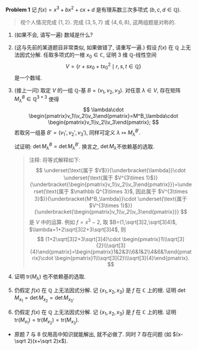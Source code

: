 **Problem 1** 记 $f(x)=x^3+bx^2+cx+d$ 是有理系数三次多项式 ($b,c,d\in \mathbb Q$​). 

> 视个人情况完成 $\{1,2\}$. 完成 $\{3,5,7\}$ 或 $\{4,6,8\}$, 这两组题是对称的. 

1. (如果不会, 请写一遍) 数域是什么? 

2. (这与先前的某道题目非常类似, 如果做错了, 请重写一遍.) 假设 $f(x)$ 在 $\mathbb Q$ 上无法因式分解. 任取多项式的一根 $x_0\in \mathbb C$, 证明 $3$ 维 $\mathbb Q$-线性空间 
   $$
   V=\{r+sx_0+tx_0^2\mid r,s,t\in \mathbb Q\}
   $$
   是一个数域. 

3. (接上一问) 取定 $V$ 的一组 $\mathbb Q$-基 $B=(v_1,v_2,v_3)$. 对任意 $\lambda \in V$, 存在矩阵 $M^B_\lambda\in \mathbb Q^{3\times 3}$ 使得
   $$
   \lambda\cdot \begin{pmatrix}v_1\\v_2\\v_3\end{pmatrix}=M^B_\lambda\cdot \begin{pmatrix}v_1\\v_2\\v_3\end{pmatrix};
   $$
   若取另一组基 $B'=(v_1',v_2',v_3')$, 同样可定义 $\lambda\mapsto M_\lambda^{B'}$. 

   试证明: $\det M_\lambda^B=\det M_\lambda^{B'}$. 换言之, $\det M_\lambda$​ 不依赖基的选取.

   > 注释: 将等式解释如下: 
   > $$
   > \underset{\text{属于 $V$}}{\underbracket{\lambda}}\cdot \underset{\text{属于 $V^{3\times 1}$}}{\underbracket{\begin{pmatrix}v_1\\v_2\\v_3\end{pmatrix}}}=\underset{\text{属于 $\mathbb Q^{3\times 3}$, 因此属于 $V^{3\times 3}$}}{\underbracket{M^B_\lambda}}\cdot \underset{\text{属于 $V^{3\times 1}$}}{\underbracket{\begin{pmatrix}v_1\\v_2\\v_3\end{pmatrix}}}
   > $$
   > 是 $V$ 中的运算. 例如 $f=x^3-2$, 取 $B=(1,\sqrt[3]2,\sqrt[3]4)$, $\lambda=1+2\sqrt[3]2+3\sqrt[3]4$, 则 
   > $$
   > (1+2\sqrt[3]2+3\sqrt[3]4)\cdot \begin{pmatrix}1\\\sqrt[3]{2}\\\sqrt[3]{4}\end{pmatrix}=\begin{pmatrix}1&2&3\\6&1&2\\4&6&1\end{pmatrix}\cdot \begin{pmatrix}1\\\sqrt[3]{2}\\\sqrt[3]{4}\end{pmatrix}.
   > $$

4. 证明 $\mathrm{tr}(M_\lambda)$ 也不依赖基的选取. 

5. 仍假定 $f(x)$ 在 $\mathbb Q$ 上无法因式分解. 记 $\{x_1,x_2,x_3\}$ 是 $f$ 在 $\mathbb C$ 上的根. 证明 $\det M_{x_1}=\det M_{x_2}=\det M_{x_3}$.

6. 仍假定 $f(x)$ 在 $\mathbb Q$ 上无法因式分解. 记 $\{x_1,x_2,x_3\}$ 是 $f$ 在 $\mathbb C$ 上的根. 证明 $\mathrm{tr} (M_{x_1})=\mathrm{tr} (M_{x_2})=\mathrm{tr} (M_{x_3})$. 

* 原题 7 与 8 仅用高中知识就能解出, 就不必做了. 同时 7 存在问题 (如 $(x-\sqrt 2)(x+\sqrt 2)x$).